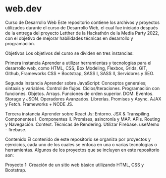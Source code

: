 # web.dev
Curso de Desarrollo Web
Este repositorio contiene los archivos y proyectos utilizados durante el curso de Desarrollo Web, el cual fue iniciado después de la entrega del proyecto Letther de la Hackathón de la Media Party 2022, con el objetivo de mejorar habilidades técnicas en desarrollo y programación.

Objetivos
Los objetivos del curso se dividen en tres instancias:

Primera instancia
Aprender a utilizar herramientas y tecnologías para el desarrollo web, como HTML, CSS, Box Modeling, Flexbox, Grids, GIT, Github, Frameworks CSS + Bootstrap, SASS I, SASS II, Servidores y SEO.

Segunda instancia
Aprender sobre JavaScript: Conceptos generales; sintaxis y variables. Control de flujos. Ciclos/Iteraciones. Programación con funciones. Objetos. Arrays. Funciones de orden superior. DOM. Eventos. Storage y JSON. Operadores Avanzados. Librerías. Promises y Async. AJAX y Fetch. Frameworks + NODE JS.

Tercera instancia
Aprender sobre React Js: Entorno. JSX & Transpiling. Componentes I. Componentes II. Promises, asincronía y MAP. APIs. Routing y Navegación. Context. Técnicas de Rendering. Utilizar Firebase. useMemo - firebase.

Contenido
El contenido de este repositorio se organiza por proyectos y ejercicios, cada uno de los cuales se enfoca en una o varias tecnologías o herramientas. Algunos de los proyectos que se incluyen en este repositorio son:

Proyecto 1: Creación de un sitio web básico utilizando HTML, CSS y Bootstrap.